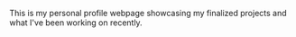 This is my personal profile webpage showcasing my finalized projects and what I've been working on recently. 